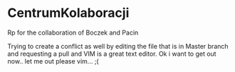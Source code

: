 # CentrumKolaboracji
Rp for the collaboration of Boczek and Pacin

Trying to create a conflict as well by editing the file that is in Master branch and requesting a pull and VIM is a great text editor. Ok i want to get out now.. let me out please vim... ;(
